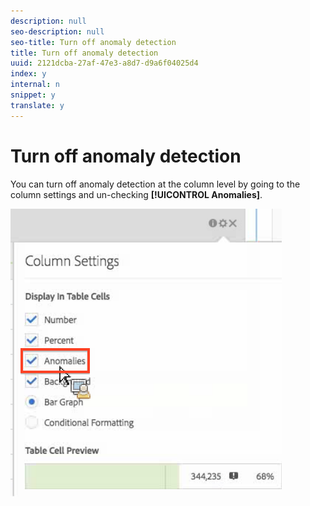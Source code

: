 ```yaml
---
description: null
seo-description: null
seo-title: Turn off anomaly detection
title: Turn off anomaly detection
uuid: 2121dcba-27af-47e3-a8d7-d9a6f04025d4
index: y
internal: n
snippet: y
translate: y
---
```


# Turn off anomaly detection

You can turn off anomaly detection at the column level by going to the column settings and un-checking **[!UICONTROL  Anomalies]**. 

![](assets/turnoff_anomalies.png) 
